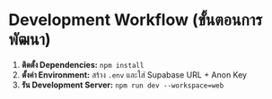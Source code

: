 # Development Workflow (ขั้นตอนการพัฒนา)

1. **ติดตั้ง Dependencies:** `npm install`
2. **ตั้งค่า Environment:** สร้าง `.env` และใส่ Supabase URL + Anon Key
3. **รัน Development Server:** `npm run dev --workspace=web`